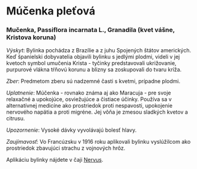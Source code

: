 Múčenka pleťová
===============

### Mučenka, Passiflora incarnata L., Granadila (kvet vášne, Kristova koruna)

*Výskyt*: Bylinka pochádza z Brazílie a z juhu Spojených štátov amerických. Keď
španielski dobyvatelia objavili bylinku s jedlými plodmi, videli v jej kvetoch
symbol umučenia Krista - tyčinky predstavovali ukrižovanie, purpurové vlákna
tŕňovú korunu a blizny sa zoskupovali do tvaru kríža.

*Zber*: Predmetom zberu sú nadzemné časti s kvetmi, prípadne plodmi.

*Uplatnenie*: Múčenka - rovnako známa aj ako Maracuja - pre svoje relaxačné a
upokojúce, osviežujúce a čistiace účinky. Používa sa v alternatívnej medicíne
ako prostriedok proti nespavosti, upokojenie nervového napätia a proti migréne.
Jej vôňa je zmesou sladkých kvetov a citrusu.

*Upozornenie*: Vysoké dávky vyvolávajú bolesť hlavy.

*Zaujímavosť*: Vo Francúzsku v 1916 roku aplikovali bylinku vyslúžilcom ako
prostriedok zbavujúci strachu z vojnových hrôz.

Aplikáciu bylinky nájdete v čaji [Nervus](/caje/nervus).

